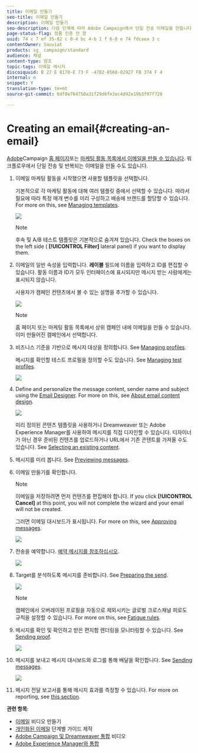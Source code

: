 ```yaml
---
title: 이메일 만들기
seo-title: 이메일 만들기
description: 이메일 만들기
seo-description: 다음 단계에 따라 Adobe Campaign에서 단일 전송 이메일을 만듭니다.
page-status-flag: 정품 인증 안 함
uuid: 74 c 7 ef 35-82 c 0-4 bc 4-b 1 f 6-8 e 74 fdcaea 3 c
contentOwner: Sauviat
products: sg_ campaign/standard
audience: 채널
content-type: 참조
topic-tags: 이메일 메시지
discoiquuid: B 27 E 0170-E 73 F -4782-8568-02927 FB 374 F 4
internal: n
snippet: Y
translation-type: tm+mt
source-git-commit: 6df0e764750a31f29d6fe3ec4d92e19b3f07f728

---
```



# Creating an email{#creating-an-email}

[Adobe](../../start/using/marketing-activities.md#creating-a-marketing-activity)Campaign [홈 페이지](../../start/using/interface-description.md#home-page)또는 [마케팅 활동 목록에서 이메일을 만들 수 있습니다](../../start/using/marketing-activities.md#about-marketing-activities). 워크플로우에서 단일 전송 및 반복되는 이메일을 만들 수도 있습니다.

1. 이메일 마케팅 활동을 시작했으면 사용할 템플릿을 선택합니다.

   기본적으로 각 마케팅 활동에 대해 여러 템플릿 중에서 선택할 수 있습니다. 따라서 필요에 따라 특정 매개 변수를 미리 구성하고 배송에 브랜드를 할당할 수 있습니다. For more on this, see [Managing templates](../../start/using/about-templates.md).

   ![](assets/email_creation_1.png)

   >[!NOTE]
   >
   >후속 및 A/B 테스트 템플릿은 기본적으로 숨겨져 있습니다. Check the boxes on the left side ( **[!UICONTROL Filter]** lateral panel) if you want to display them.

1. 이메일의 일반 속성을 입력합니다. **레이블** 필드에 이름을 입력하고 ID를 편집할 수 있습니다. 활동 이름과 ID가 모두 인터페이스에 표시되지만 메시지 받는 사람에게는 표시되지 않습니다.

   사용자가 캠페인 컨텐츠에서 볼 수 있는 설명을 추가할 수 있습니다.

   ![](assets/email_creation_2.png)

   >[!NOTE]
   >
   >홈 페이지 또는 마케팅 활동 목록에서 상위 캠페인 내에 이메일을 만들 수 있습니다. 이미 만들어진 캠페인에서 선택합니다.

1. 비즈니스 기준을 기반으로 메시지 대상을 정의합니다. See [Managing profiles](../../audiences/using/about-profiles.md).

   메시지를 확인할 테스트 프로필을 정의할 수도 있습니다. See [Managing test profiles](../../sending/using/managing-test-profiles-and-sending-proofs.md#managing-test-profiles).

   ![](assets/email_creation_3.png)

1. Define and personalize the message content, sender name and subject using the [Email Designer](../../designing/using/about-email-content-design.md#about-the-email-designer). For more on this, see [About email content design](../../designing/using/about-email-content-design.md).

   ![](assets/email_creation_4.png)

   미리 정의된 콘텐츠 템플릿을 사용하거나 Dreamweaver 또는 Adobe Experience Manager를 사용하여 메시지를 직접 디자인할 수 있습니다. 디자이너가 아닌 경우 준비된 컨텐츠를 업로드하거나 URL에서 기존 콘텐트를 가져올 수도 있습니다. See [Selecting an existing content](../../designing/using/selecting-an-existing-content.md).

1. 메시지를 미리 봅니다. See [Previewing messages](../../sending/using/previewing-messages.md).
1. 이메일 만들기를 확인합니다.

   >[!NOTE]
   >
   >이메일을 저장하려면 먼저 컨텐츠를 편집해야 합니다. If you click **[!UICONTROL Cancel]** at this point, you will not complete the wizard and your email will not be created.

   그러면 이메일 대시보드가 표시됩니다. For more on this, see [Approving messages](../../sending/using/preparing-the-send.md).

   ![](assets/delivery_dashboard_2.png)

1. 전송을 예약합니다. [예약 메시지를 참조하십시오](../../sending/using/about-scheduling-messages.md).

   ![](assets/delivery_planning.png)

1. Target를 분석하도록 메시지를 준비합니다. See [Preparing the send](../../sending/using/confirming-the-send.md).

   ![](assets/preparing_delivery_2.png)

   >[!NOTE]
   >
   >캠페인에서 오버레이된 프로필을 자동으로 제외시키는 글로벌 크로스채널 피로도 규칙을 설정할 수 있습니다. For more on this, see [Fatigue rules](../../administration/using/fatigue-rules.md).

1. 메시지를 확인 및 확인하고 받은 편지함 렌더링을 모니터링할 수 있습니다. See [Sending proof](../../sending/using/managing-test-profiles-and-sending-proofs.md#sending-proofs).

   ![](assets/bat_select.png)

1. 메시지를 보내고 메시지 대시보드와 로그를 통해 배달을 확인합니다. See [Sending messages](../../sending/using/confirming-the-send.md).

   ![](assets/confirm_delivery.png)

1. 메시지 전달 보고서를 통해 메시지 효과를 측정할 수 있습니다. For more on reporting, see [this section](../../reporting/using/about-dynamic-reports.md).

**관련 항목**:

* [이메일](https://helpx.adobe.com/campaign/kt/acs/using/acs-create-email-from-homepage-feature-video-use.html) 비디오 만들기
* [개인화된 이메일](https://docs.campaign.adobe.com/doc/standard/getting_started/en/ACS_GettingStartedEmail.html) 단계별 가이드 제작
* [Adobe Campaign 및 Dreamweaver 통합](https://helpx.adobe.com/campaign/kt/acs/using/acs-dreamweaver-integration-feature-video-use.html) 비디오
* [Adobe Experience Manager와 통합](../../integrating/using/integrating-with-experience-manager.md)

